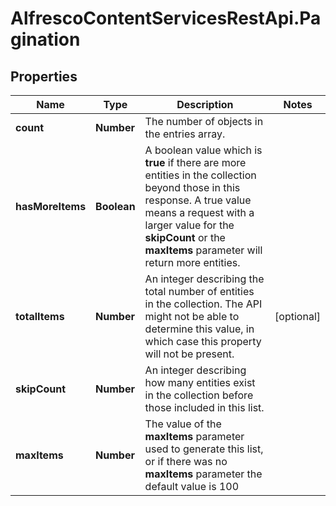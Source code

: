 # AlfrescoContentServicesRestApi.Pagination

## Properties
Name | Type | Description | Notes
------------ | ------------- | ------------- | -------------
**count** | **Number** | The number of objects in the entries array.  | 
**hasMoreItems** | **Boolean** | A boolean value which is **true** if there are more entities in the collection beyond those in this response. A true value means a request with a larger value for the **skipCount** or the **maxItems** parameter will return more entities.  | 
**totalItems** | **Number** | An integer describing the total number of entities in the collection. The API might not be able to determine this value, in which case this property will not be present.  | [optional] 
**skipCount** | **Number** | An integer describing how many entities exist in the collection before those included in this list.  | 
**maxItems** | **Number** | The value of the **maxItems** parameter used to generate this list, or if there was no **maxItems** parameter the default value is 100  | 


